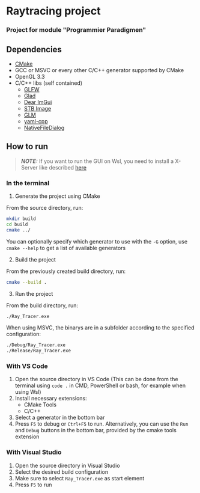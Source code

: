 # Raytracing project
### Project for module "Programmier Paradigmen"

## Dependencies

- [CMake](https://cmake.org/)
- GCC or MSVC or every other C/C++ generator supported by CMake
- OpenGL 3.3
- C/C++ libs (self contained)
    - [GLFW](https://www.glfw.org/)
    - [Glad](https://glad.dav1d.de/)
    - [Dear ImGui](https://github.com/ocornut/imgui)
    - [STB Image](https://github.com/nothings/stb)
    - [GLM](https://glm.g-truc.net/0.9.9/index.html)
    - [yaml-cpp](https://github.com/jbeder/yaml-cpp)
    - [NativeFileDialog](https://github.com/mlabbe/nativefiledialog)

## How to run

> **_NOTE:_**  If you want to run the GUI on Wsl, you need to install a X-Server like described [here](https://collaborating.tuhh.de/cpf5546/oop-sose22/-/blob/master/exercises/sX/vcxsrv.md)

### In the terminal

1. Generate the project using CMake

From the source directory, run:
```bash
mkdir build
cd build
cmake ../
```
You can optionally specify which generator to use with the `-G` option, use `cmake --help` to get a list of available generators

2. Build the project

From the previously created build directory, run:
```bash
cmake --build .
```

3. Run the project

From the build directory, run:
```bash
./Ray_Tracer.exe
```
When using MSVC, the binarys are in a subfolder according to the specified configuration:
```bash
./Debug/Ray_Tracer.exe
./Release/Ray_Tracer.exe
```

### With VS Code

1. Open the source directory in VS Code
    (This can be done from the terminal using `code .` in CMD, PowerShell or bash, for example when using Wsl)
2. Install necessary extensions:
    - CMake Tools
    - C/C++
3. Select a generator in the bottom bar
4. Press `F5` to debug or `Ctrl+F5` to run. Alternatively, you can use the `Run` and `Debug` buttons in the bottom bar, provided by the cmake tools extension

### With Visual Studio

1. Open the source directory in Visual Studio
2. Select the desired build configuration
3. Make sure to select `Ray_Tracer.exe` as start element
4. Press `F5` to run

